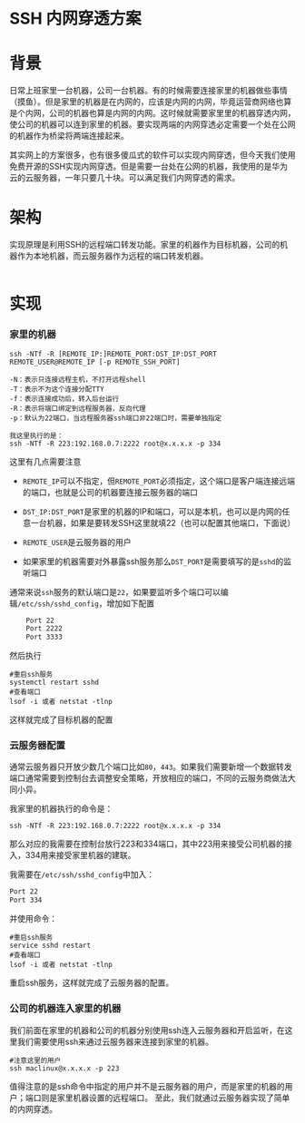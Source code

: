 # SSH 内网穿透方案



# 背景

日常上班家里一台机器，公司一台机器。有的时候需要连接家里的机器做些事情（摸鱼）。但是家里的机器是在内网的，应该是内网的内网，毕竟运营商网络也算是个内网，公司的机器也算是内网的内网。这时候就需要家里里的机器穿透内网，使公司的机器可以连到家里的机器。要实现两端的内网穿透必定需要一个处在公网的机器作为桥梁将两端连接起来。

其实网上的方案很多，也有很多傻瓜式的软件可以实现内网穿透，但今天我们使用免费开源的SSH实现内网穿透。但是需要一台处在公网的机器，我使用的是华为云的云服务器，一年只要几十块。可以满足我们内网穿透的需求。



# 架构

实现原理是利用SSH的远程端口转发功能。家里的机器作为目标机器，公司的机器作为本地机器，而云服务器作为远程的端口转发机器。

```
```

# 实现

### 家里的机器

```shell
ssh -NTf -R [REMOTE_IP:]REMOTE_PORT:DST_IP:DST_PORT REMOTE_USER@REMOTE_IP [-p REMOTE_SSH_PORT]

-N：表示只连接远程主机，不打开远程shell
-T：表示不为这个连接分配TTY
-f：表示连接成功后，转入后台运行
-R：表示将端口绑定到远程服务器，反向代理
-p：默认为22端口，当远程服务器ssh端口非22端口时，需要单独指定

我这里执行的是：
ssh -NTf -R 223:192.168.0.7:2222 root@x.x.x.x -p 334

```

这里有几点需要注意

* `REMOTE_IP`可以不指定，但`REMOTE_PORT`必须指定，这个端口是客户端连接远端的端口，也就是公司的机器要连接云服务器的端口

* `DST_IP:DST_PORT`是家里的机器的IP和端口，可以是本机，也可以是内网的任意一台机器，如果是要转发SSH这里就填22（也可以配置其他端口，下面说）

* `REMOTE_USER`是云服务器的用户

* 如果家里的机器需要对外暴露ssh服务那么`DST_PORT`是需要填写的是`sshd`的监听端口

通常来说`ssh`服务的默认端口是`22`，如果要监听多个端口可以编辑`/etc/ssh/sshd_config`，增加如下配置
```txt
	Port 22
	Port 2222
	Port 3333
```
然后执行
```shell
#重启ssh服务
systemctl restart sshd
#查看端口
lsof -i 或者 netstat -tlnp
```
这样就完成了目标机器的配置

### 云服务器配置

通常云服务器只开放少数几个端口比如`80`，`443`。如果我们需要新增一个数据转发端口通常需要到控制台去调整安全策略，开放相应的端口，不同的云服务商做法大同小异。

我家里的机器执行的命令是：
```shell
ssh -NTf -R 223:192.168.0.7:2222 root@x.x.x.x -p 334
```
那么对应的我需要在控制台放行223和334端口，其中223用来接受公司机器的接入，334用来接受家里机器的建联。

我需要在`/etc/ssh/sshd_config`中加入：
```txt
Port 22
Port 334
```
并使用命令：
```shell
#重启ssh服务
service sshd restart
#查看端口
lsof -i 或者 netstat -tlnp
```
重启ssh服务，这样就完成了云服务器的配置。

### 公司的机器连入家里的机器

我们前面在家里的机器和公司的机器分别使用ssh连入云服务器和开启监听，在这里我们需要使用ssh来通过云服务器来连接到家里的机器。

```shell
#注意这里的用户
ssh maclinux@x.x.x.x -p 223
```
值得注意的是ssh命令中指定的用户并不是云服务器的用户，而是家里的机器的用户；端口则是家里机器设置的远程端口。
至此，我们就通过云服务器实现了简单的内网穿透。